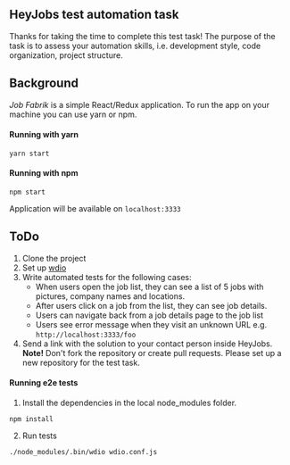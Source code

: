 ## HeyJobs test automation task
Thanks for taking the time to complete this test task! The purpose of the task is to assess your automation skills, i.e. development style, code organization, project structure.

## Background
_Job Fabrik_ is a simple React/Redux application. To run the app on your machine you can use yarn or npm.

#### Running with yarn

```
yarn start
```

#### Running with npm
```
npm start
```

Application will be available on `localhost:3333`


## ToDo
1. Clone the project
2. Set up [wdio](http://webdriver.io/)
3. Write automated tests for the following cases:
    * When users open the job list, they can see a list of 5 jobs with pictures, company names and locations.
    * After users click on a job from the list, they can see job details.
    * Users can navigate back from a job details page to the job list
    * Users see error message when they visit an unknown URL e.g. `http://localhost:3333/foo`
4. Send a link with the solution to your contact person inside HeyJobs. **Note!** Don't fork the repository or create pull requests. Please set up a new repository for the test task.

#### Running e2e tests
1. Install the dependencies in the local node_modules folder.

```
npm install
```

2. Run tests

```
./node_modules/.bin/wdio wdio.conf.js
```